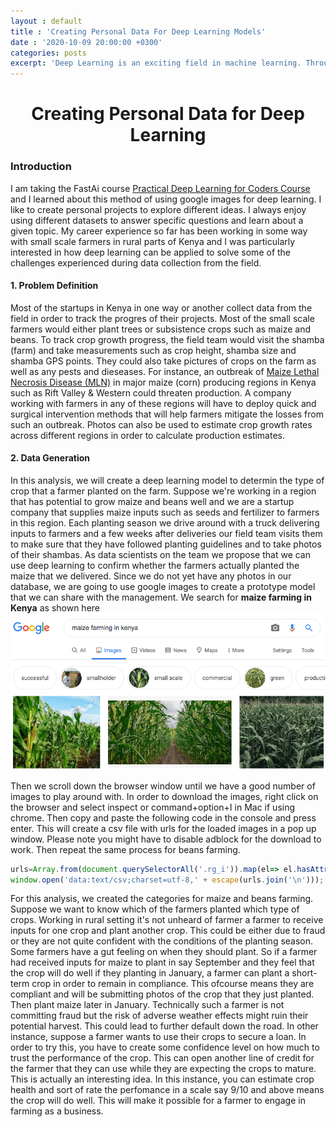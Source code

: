 ```yaml
---
layout : default
title : 'Creating Personal Data For Deep Learning Models'
date : '2020-10-09 20:00:00 +0300'
categories: posts
excerpt: 'Deep Learning is an exciting field in machine learning. Through deep learning, data scientists have access to a variety of tools to play around with datasets and to test different hypotheses. For instance if we wanted to quickly create  deep learning model to classify car types, we will first search online for any publicly available datasets such as [Standford's cars dataset](https://ai.stanford.edu/~jkrause/cars/car_dataset.html#:~:text=Overview,or%202012%20BMW%20M3%20coupe.). However if you are working on an edge case problem you won't have readily available dataset for easy download. In this article, I look at one of the ways to generate data for your deep learning projects'
---
```

# <center>Creating Personal Data for Deep Learning</center>

### Introduction
I am taking the FastAi course [Practical Deep Learning for Coders Course](https://course19.fast.ai/) and I learned about this method of using google images for deep learning. I like to create personal projects to explore different ideas. I always enjoy using different datasets to answer specific questions and learn about a given topic. My career experience so far has been working in some way with small scale farmers in rural parts of Kenya and I was particularly interested in how deep learning can be applied to solve some of the challenges experienced during data collection from the field.

#### 1. Problem Definition
Most of the startups in Kenya in one way or another collect data from the field in order to track the progres of their projects. Most of the small scale farmers would either plant trees or subsistence crops such as maize and beans. To track crop growth progress, the field team would visit the shamba (farm) and take measurements such as crop height, shamba size and shamba GPS points. They could also take pictures of crops on the farm as well as any pests and dieseases. For instance, an outbreak of [Maize Lethal Necrosis Disease (MLN)](https://www.tandfonline.com/doi/full/10.1080/23311932.2019.1705746) in major maize (corn) producing regions in Kenya such as Rift Valley & Western could threaten production. A company working with farmers in any of these regions will have to deploy quick and surgical intervention methods that will help farmers mitigate the losses from such an outbreak.
Photos can also be used to estimate crop growth rates across different regions in order to calculate production estimates.

#### 2. Data Generation
In this analysis, we will create a deep learning model to determin the type of crop that a farmer planted on the farm. Suppose we're working in a region that has potential to grow maize and beans well and we are a startup company that supplies maize inputs such as seeds and fertilizer to farmers in this region. Each planting season we drive around with a truck delivering inputs to farmers and a few weeks after deliveries our field team visits them to make sure that they have followed planting guidelines and to take photos of their shambas.
As data scientists on the team we propose that we can use deep learning to confirm whether the farmers actually planted the maize that we delivered. 
Since we do not yet have any photos in our database, we are going to use google images to create a prototype model that we can share with the management. 
We search for **maize farming in Kenya** as shown here
![](/assets/img/maize_search_ke.png "maize search image")

Then we scroll down the browser window until we have a good number of images to play around with. In order to download the images, right click on the browser and select inspect or command+option+I in Mac if using chrome. Then copy and paste the following code in the console and press enter. This will create a csv file with urls for the loaded images in a pop up window. Please note you might have to disable adblock for the download to work. Then repeat the same process for beans farming.

```javascript
urls=Array.from(document.querySelectorAll('.rg_i')).map(el=> el.hasAttribute('data-src')?el.getAttribute('data-src'):el.getAttribute('data-iurl'));
window.open('data:text/csv;charset=utf-8,' + escape(urls.join('\n')));
```

For this analysis, we created the categories for maize and beans farming. Suppose we want to know which of the farmers planted which type of crops. Working in rural setting it's not unheard of farmer a farmer to receive inputs for one crop and plant another crop. This could be either due to fraud or they are not quite confident with the conditions of the planting season. Some farmers have a gut feeling on when they should plant. So if a farmer had received inputs for maize to plant in say September and they feel that the crop will do well if they planting in January, a farmer can plant a short-term crop in order to remain in compliance. This ofcourse means they are compliant and will be submitting photos of the crop that they just planted. Then plant maize later in January. Technically such a farmer is not committing fraud but the risk of adverse weather effects might ruin their potential harvest. This could lead to further default down the road.
In other instance, suppose a farmer wants to use their crops to secure a loan. In order to try this, you have to create some confidence level on how much to trust the performance of the crop. This can open another line of credit for the farmer that they can use while they are expecting the crops to mature. This is actually an interesting idea. In this instance, you can estimate crop health and sort of rate the perfomance in a scale say 9/10 and above means the crop will do well. This will make it possible for a farmer to engage in farming as a business.

